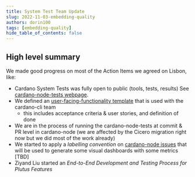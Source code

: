 ```yaml
---
title: System Test Team Update
slug: 2022-11-03-embedding-quality
authors: dorin100
tags: [embedding-quality]
hide_table_of_contents: false
---
```


## High level summary

We made good progress on most of the Action Items we agreed on Lisbon, like:
* Cardano System Tests was fully open to public (tools, tests, results) 
  See [cardano-node-tests webpage](https://input-output-hk.github.io/cardano-node-tests).
* We defined an [user-facing-functionality template](https://github.com/input-output-hk/cardano-node/blob/master/.github/ISSUE_TEMPLATE/user-facing-feature.md) that is used with the cardano-cli team 
  * this includes acceptance criteria & user stories, and definition of done
* We are in the process of running the cardano-node-tests at commit & PR level in cardano-node (we are affected by the Cicero migration right now but we did most of the work already)
* We started to apply a _labelling convention_ on [cardano-node issues](https://github.com/input-output-hk/cardano-node/issues) that will be used to generate some visual dashboards with some metrics [TBD]
* Ziyand Liu started an _End-to-End Development and Testing Process for Plutus Features_

